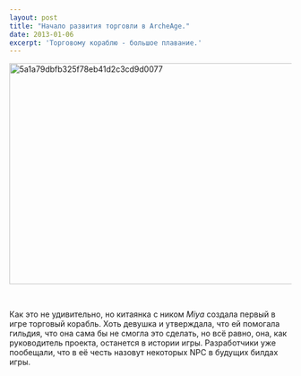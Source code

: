 ```yaml
---
layout: post
title: "Начало развития торговли в ArcheAge."
date: 2013-01-06
excerpt: 'Торговому кораблю - большое плавание.'
---
```


<a href="http://gamersoul.ru/%d0%bd%d0%b0%d1%87%d0%b0%d0%bb%d0%be-%d1%80%d0%b0%d0%b7%d0%b2%d0%b8%d1%82%d0%b8%d1%8f-%d1%82%d0%be%d1%80%d0%b3%d0%be%d0%b2%d0%bb%d0%b8-%d0%b2-archeage/5a1a79dbfb325f78eb41d2c3cd9d0077/" rel="attachment wp-att-280"><img class="size-full wp-image-280 aligncenter" alt="5a1a79dbfb325f78eb41d2c3cd9d0077" src="http://gamersoul.ru/wp-content/uploads/2013/01/5a1a79dbfb325f78eb41d2c3cd9d0077-e1357501336133.jpg" width="700" height="394" /></a>

&nbsp;

Как это не удивительно, но китаянка с ником <em>Miya</em> создала первый в игре торговый корабль. Хоть девушка и утверждала, что ей помогала гильдия, что она сама бы не смогла это сделать, но всё равно, она, как руководитель проекта, останется в истории игры. Разработчики уже пообещали, что в её честь назовут некоторых NPC в будущих билдах игры.